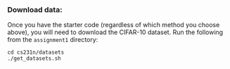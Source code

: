 ### Download data:

Once you have the starter code (regardless of which method you choose above), you will need to download the CIFAR-10 dataset. Run the following from the `assignment1` directory:

```
cd cs231n/datasets
./get_datasets.sh
```

